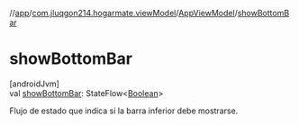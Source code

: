 //[app](../../../index.md)/[com.jluqgon214.hogarmate.viewModel](../index.md)/[AppViewModel](index.md)/[showBottomBar](show-bottom-bar.md)

# showBottomBar

[androidJvm]\
val [showBottomBar](show-bottom-bar.md): StateFlow&lt;[Boolean](https://kotlinlang.org/api/latest/jvm/stdlib/kotlin-stdlib/kotlin/-boolean/index.html)&gt;

Flujo de estado que indica si la barra inferior debe mostrarse.
